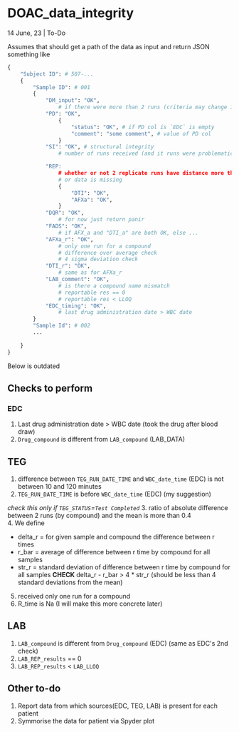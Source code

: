 # DOAC_data_integrity
14 June, 23 | To-Do 


Assumes that should get a path of the data as input and return JSON
something like
```python
{
    "Subject ID": # 507-...
    {
        "Sample ID": # 001
        {
            "DM_input": "OK",
                # if there were more than 2 runs (criteria may change in future)
            "PD": "OK",
                {
                    "status": "OK", # if PD col is `EDC` is empty
                    "comment": "some comment", # value of PD col
                }
            "SI": "OK", # structural integrity
                # number of runs received (and it runs were problematic)

            "REP:
                # whether or not 2 replicate runs have distance more than 10 minutes
                # or data is missing
                {
                    "DTI": "OK",
                    "AFXa": "OK",
                }
            "DQR": "OK",
                # for now just return panir
            "FADS": "OK",
                # if AFX_a and "DTI_a" are both OK, else ...
            "AFXa_r": "OK",
                # only one run for a compound
                # difference over average check
                # 4 sigma deviation check
            "DTI_r": "OK",
                # same as for AFXa_r
            "LAB_comment": "OK",
                # is there a compound name mismatch
                # reportable res == 0
                # reportable res < LLOQ
            "EDC_timing": "OK",
                # last drug administration date > WBC date
        }
        "Sample Id": # 002
        ...
        
    }
}
```

Below is outdated

## Checks to perform
### EDC
1. Last drug administration date > WBC date (took the drug after blood draw)
2. `Drug_compound` is different from `LAB_compound` (LAB_DATA)
   
## TEG
1. difference between `TEG_RUN_DATE_TIME` and `WBC_date_time` (EDC) is not between 10 and 120 minutes
2. `TEG_RUN_DATE_TIME` is before `WBC_date_time` (EDC) (my suggestion)

*check this only if `TEG_STATUS`=`Test Completed`*
3. ratio of absolute difference between 2 runs (by compound) and the mean is more than 0.4  
4. We define
   - delta_r = for given sample and compound the difference between r times
   - r_bar = average of difference between r time by compound for all samples
   - str_r = standard deviation of difference between r time by compound for all samples
   **CHECK**
   delta_r - r_bar > 4 * str_r (should be less than 4 standard deviations from the mean)
    
5. received only one run for a compound 
6. R_time is Na (I will make this more concrete later)

## LAB
1. `LAB_compound` is different from `Drug_compound` (EDC) (same as EDC's 2nd check)
2. `LAB_REP_results` == 0
3. `LAB_REP_results` < `LAB_LLOQ` 

## Other to-do
1. Report data from which sources(EDC, TEG, LAB) is present for each patient
2. Symmorise the data for patient via Spyder plot